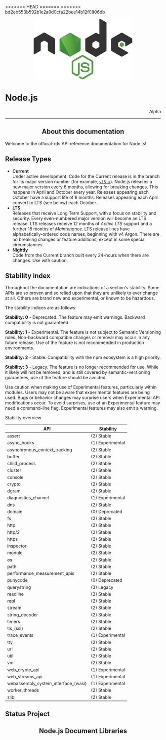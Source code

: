 <link rel="stylesheet" href="https://cdn.jsdelivr.net/npm/bootstrap-icons@1.5.0/font/bootstrap-icons.css">
<<<<<<< HEAD
<link rel="stylesheet" href="../../lib/doc_style.css">
=======
<link rel="stylesheet" href="../source.css">
>>>>>>> bd2eb553b592b1e2a0d0cfa22bee14b12f0806db

<p align="center"><img alt="node.js" src="../media/nodejs.svg" width="320"/></p>

<h1 style="text-align:left;">Node.js</h1>
<p style="text-align:right">Alpha</p>

--------------------------------------------------------------------------------

<h2 align="center">About this documentation</h2>
Welcome to the official-rds API reference documentation for Node.js!

## Release Types
* <rtype1>**Current**</rtype1></br> Under active development. Code for the Current release is in the
  branch for its major version number (for example,
  [`v15.x`](https://github.com/ByaCherX/node.js-rds/tree/v15.x)). Node.js releases a new
  major version every 6 months, allowing for breaking changes. This happens in
  April and October every year. Releases appearing each October have a support
  life of 8 months. Releases appearing each April convert to LTS (see below)
  each October.
* <rtype2>**LTS**</rtype2></br> Releases that receive Long Term Support, with a focus on stability
  and security. Every even-numbered major version will become an LTS release.
  LTS releases receive 12 months of _Active LTS_ support and a further 18 months
  of _Maintenance_. LTS release lines have alphabetically-ordered code names,
  beginning with v4 Argon. There are no breaking changes or feature additions,
  except in some special circumstances.
* <rtype3>**Nightly**</rtype3></br> Code from the Current branch built every 24-hours when there are
  changes. Use with caution.

## Stability index
Throughout the documentation are indications of a section's stability. Some APIs are so proven and so relied upon that they are unlikely to ever change at all. Others are brand new and experimental, or known to be hazardous.

The stability indices are as follows:

<stability0>**Stability: 0**</stability0> - Deprecated. The feature may emit warnings. Backward compatibility is not guaranteed.

<stability1>**Stability: 1**</stability1> - Experimental. The feature is not subject to Semantic Versioning rules. Non-backward compatible changes or removal may occur in any future release. Use of the feature is not recommended in production environments.

<stability2>**Stability: 2**</stability2> - Stable. Compatibility with the npm ecosystem is a high priority.

<stability3>**Stability: 3**</stability3> - Legacy. The feature is no longer recommended for use. While it likely will not be removed, and is still covered by semantic-versioning guarantees, use of the feature should be avoided.

Use caution when making use of Experimental features, particularly within modules. Users may not be aware that experimental features are being used. Bugs or behavior changes may surprise users when Experimental API modifications occur. To avoid surprises, use of an Experimental feature may need a command-line flag. Experimental features may also emit a warning.

Stability overview

| API                                 | Stability        |
|-------------------------------------|------------------|
| assert                              | (2) Stable       |
| async_hooks                         | (1) Experimental |
| asynchronous_context_tracking       | (2) Stable       |
| buffer                              | (2) Stable       |
| child_process                       | (2) Stable       |
| cluster                             | (2) Stable       |
| console                             | (2) Stable       |
| crypto                              | (2) Stable       |
| dgram                               | (2) Stable       |
| diagnostics_channel                 | (1) Experimental |
| dns                                 | (2) Stable       |
| domain                              | (0) Deprecated   |
| fs                                  | (2) Stable       |
| http                                | (2) Stable       |
| http/2                              | (2) Stable       |
| https                               | (2) Stable       |
| inspector                           | (2) Stable       |
| module                              | (2) Stable       |
| os                                  | (2) Stable       |
| path                                | (2) Stable       |
| performance_measurement_apis        | (2) Stable       |
| punycode                            | (0) Deprecated   |
| querystring                         | (3) Legacy       |
| readline                            | (2) Stable       |
| repl                                | (2) Stable       |
| stream                              | (2) Stable       |
| string_decoder                      | (2) Stable       |
| timers                              | (2) Stable       |
| tls_(ssl)                           | (2) Stable       |
| trace_events                        | (1) Experimental |
| tty                                 | (2) Stable       |
| url                                 | (2) Stable       |
| util                                | (2) Stable       |
| vm                                  | (2) Stable       |
| web_crypto_api                      | (1) Experimental |
| web_streams_api                     | (1) Experimental |
| webassembly_system_interface_(wasi) | (1) Experimental |
| worker_threads                      | (2) Stable       |
| zlib                                | (2) Stable       |

## Status Project

<h2 align="center">Node.js Document Libraries <i class="bi bi-journals"></i></h2>











